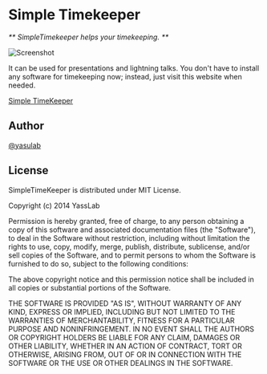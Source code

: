 Simple Timekeeper
=================

_** SimpleTimekeeper helps your timekeeping. **_

![Screenshot](http://dl.dropbox.com/u/2819285/simpletimekeeper-ss.jpg)

It can be used for presentations and lightning talks.
You don't have to install any software for timekeeping now;
instead, just visit this website when needed.

[Simple TimeKeeper](http://simpletimekeeper.com/)

Author
------
[@yasulab](http://twitter.com/yasulab)

License
-------
SimpleTimeKeeper is distributed under MIT License.

Copyright (c) 2014 YassLab

Permission is hereby granted, free of charge, to any person obtaining a copy of this software and associated documentation files (the "Software"), to deal in the Software without restriction, including without limitation the rights to use, copy, modify, merge, publish, distribute, sublicense, and/or sell copies of the Software, and to permit persons to whom the Software is furnished to do so, subject to the following conditions:

The above copyright notice and this permission notice shall be included in all copies or substantial portions of the Software.

THE SOFTWARE IS PROVIDED "AS IS", WITHOUT WARRANTY OF ANY KIND, EXPRESS OR IMPLIED, INCLUDING BUT NOT LIMITED TO THE WARRANTIES OF MERCHANTABILITY, FITNESS FOR A PARTICULAR PURPOSE AND NONINFRINGEMENT. IN NO EVENT SHALL THE AUTHORS OR COPYRIGHT HOLDERS BE LIABLE FOR ANY CLAIM, DAMAGES OR OTHER LIABILITY, WHETHER IN AN ACTION OF CONTRACT, TORT OR OTHERWISE, ARISING FROM, OUT OF OR IN CONNECTION WITH THE SOFTWARE OR THE USE OR OTHER DEALINGS IN THE SOFTWARE.


